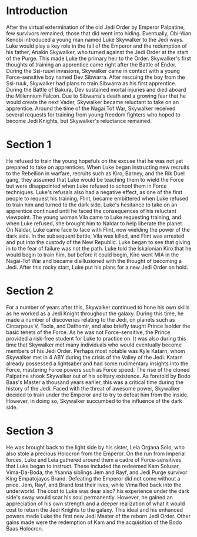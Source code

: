 # Introduction

After the virtual extermination of the old Jedi Order by Emperor Palpatine, few survivors remained; those that did went into hiding.
Eventually, Obi-Wan Kenobi introduced a young man named Luke Skywalker to the Jedi ways.
Luke would play a key role in the fall of the Emperor and the redemption of his father, Anakin Skywalker, who turned against the Jedi Order at the start of the Purge.
This made Luke the primary heir to the Order.
Skywalker's first thoughts of training an apprentice came right after the Battle of Endor.
During the Ssi-ruuvi invasions, Skywalker came in contact with a young Force-sensitive boy named Dev Sibwarra.
After rescuing the boy from the Ssi-ruuk, Skywalker had plans to train Sibwarra as his first apprentice.
During the Battle of Bakura, Dev sustained mortal injuries and died aboard the Millennium Falcon.
Due to Sibwarra's death and a growing fear that he would create the next Vader, Skywalker became reluctant to take on an apprentice.
Around the time of the Nagai Tof War, Skywalker received several requests for training from young freedom fighters who hoped to become Jedi Knights, but Skywalker's reluctance remained.

# Section 1

He refused to train the young hopefuls on the excuse that he was not yet prepared to take on apprentices.
When Luke began instructing new recruits to the Rebellion in warfare, recruits such as Kiro, Barney, and the Rik Duel gang, they assumed that Luke would be teaching them to wield the Force but were disappointed when Luke refused to school them in Force techniques.
Luke's refusals also had a negative effect, as one of the first people to request his training, Flint, became embittered when Luke refused to train him and turned to the dark side.
Luke's hesitance to take on an apprentice continued until he faced the consequences of his reluctant viewpoint.
The young woman Vila came to Luke requesting training, and when Luke refused, she brought him to Naldar to help liberate the planet.
On Naldar, Luke came face to face with Flint, now wielding the power of the dark side.
In the subsequent battle, Vila was killed, and Flint was arrested and put into the custody of the New Republic.
Luke began to see that giving in to the fear of failure was not the path.
Luke told the Iskalonian Kiro that he would begin to train him, but before it could begin, Kiro went MIA in the Nagai-Tof War and became disillusioned with the thought of becoming a Jedi.
After this rocky start, Luke put his plans for a new Jedi Order on hold.

# Section 2

For a number of years after this, Skywalker continued to hone his own skills as he worked as a Jedi Knight throughout the galaxy.
During this time, he made a number of discoveries relating to the Jedi, on planets such as Circarpous V, Toola, and Dathomir, and also briefly taught Prince Isolder the basic tenets of the Force.
As he was not Force-sensitive, the Prince provided a risk-free student for Luke to practice on.
It was also during this time that Skywalker met many individuals who would eventually become members of his Jedi Order.
Perhaps most notable was Kyle Katarn, whom Skywalker met in 4 ABY during the crisis of the Valley of the Jedi.
Katarn already possessed a lightsaber and had some rudimentary insights into the Force, mastering Force powers such as Force speed.
The rise of the cloned Palpatine shook Skywalker out of his solitary existence.
As foretold by Bodo Baas's Master a thousand years earlier, this was a critical time during the history of the Jedi.
Faced with the threat of awesome power, Skywalker decided to train under the Emperor and to try to defeat him from the inside.
However, in doing so, Skywalker succumbed to the influence of the dark side.

# Section 3

He was brought back to the light side by his sister, Leia Organa Solo, who also stole a precious Holocron from the Emperor.
On the run from Imperial forces, Luke and Leia gathered around them a cadre of Force-sensitives that Luke began to instruct.
These included the redeemed Kam Solusar, Vima-Da-Boda, the Ysanna siblings Jem and Rayf, and Jedi Purge survivor King Empatojayos Brand.
Defeating the Emperor did not come without a price.
Jem, Rayf, and Brand lost their lives, while Vima fled back into the underworld.
The cost to Luke was dear also?
his experience under the dark side's sway would scar his soul permanently.
However, he gained an appreciation of his own strength and a deeper realization of what it would cost to return the Jedi Knights to the galaxy.
This ideal and his enhanced powers made Luke the first new Jedi Master of the reborn Jedi Order.
Other gains made were the redemption of Kam and the acquisition of the Bodo Baas Holocron.
